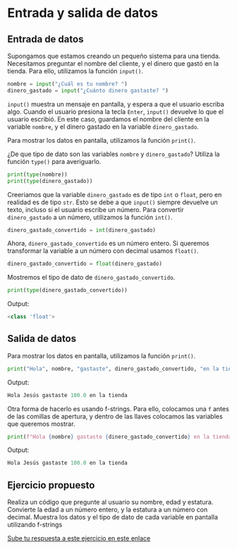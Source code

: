 # Entrada y salida de datos


## Entrada de datos

Supongamos que estamos creando un pequeño sistema para una tienda. Necesitamos preguntar el nombre del cliente, y el dinero que gastó en la tienda. Para ello, utilizamos la función `input()`.

```python
nombre = input("¿Cuál es tu nombre? ")
dinero_gastado = input("¿Cuánto dinero gastaste? ")
```

`input()` muestra un mensaje en pantalla, y espera a que el usuario escriba algo. Cuando el usuario presiona la tecla `Enter`, `input()` devuelve lo que el usuario escribió. En este caso, guardamos el nombre del cliente en la variable `nombre`, y el dinero gastado en la variable `dinero_gastado`.

Para mostrar los datos en pantalla, utilizamos la función `print()`.

¿De que tipo de dato son las variables `nombre` y `dinero_gastado`? Utiliza la función `type()` para averiguarlo.

```python
print(type(nombre))
print(type(dinero_gastado))
```
Creeriamos que la variable `dinero_gastado` es de tipo `int` o `float`, pero en realidad es de tipo `str`. Esto se debe a que `input()` siempre devuelve un texto, incluso si el usuario escribe un número. Para convertir `dinero_gastado` a un número, utilizamos la función `int()`.

```python
dinero_gastado_convertido = int(dinero_gastado)
```

Ahora, `dinero_gastado_convertido` es un número entero. Si queremos transformar la variable a un número con decimal usamos `float()`.

```python
dinero_gastado_convertido = float(dinero_gastado)
```

Mostremos el tipo de dato de `dinero_gastado_convertido`.

```python
print(type(dinero_gastado_convertido))
```

Output:
```python
<class 'float'>
```

## Salida de datos

Para mostrar los datos en pantalla, utilizamos la función `print()`.

```python
print("Hola", nombre, "gastaste", dinero_gastado_convertido, "en la tienda")
```

Output:
```python
Hola Jesús gastaste 100.0 en la tienda
```

Otra forma de hacerlo es usando f-strings. Para ello, colocamos una `f` antes de las comillas de apertura, y dentro de las llaves colocamos las variables que queremos mostrar.

```python
print(f"Hola {nombre} gastaste {dinero_gastado_convertido} en la tienda")
```
Output:
```python
Hola Jesús gastaste 100.0 en la tienda
```

## Ejercicio propuesto

Realiza un código que pregunte al usuario su nombre, edad y estatura. Convierte la edad a un número entero, y la estatura a un número con decimal. Muestra los datos y el tipo de dato de cada variable en pantalla utilizando f-strings

[Sube tu respuesta a este ejercicio en este enlace](https://forms.gle/QLC9cHKfeuyThr1C9)